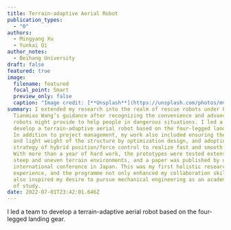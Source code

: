 ```yaml
---
title: Terrain-adaptive Aerial Robot
publication_types:
  - "0"
authors:
  - Mingyang Xu
  - Yunkai Qi
author_notes:
  - Beihang University
draft: false
featured: true
image:
  filename: featured
  focal_point: Smart
  preview_only: false
  caption: "Image credit: [**Unsplash**](https://unsplash.com/photos/mvKaZllalAQ)"
summary: I extended my research into the realm of rescue robots under Prof.
  Tianmiao Wang’s guidance after recognizing the convenience and advancement
  robots might provide to help people in dangerous situations. I led a team to
  develop a terrain-adaptive aerial robot based on the four-legged landing gear.
  In addition to project management, my work also included ensuring the strength
  and light weight of the structure by optimization design, and adopting the
  strategy of hybrid position/force control to realize fast and smooth adaption.
  With more than a year of hard work, the prototypes were tested extensively in
  steep and uneven terrain environments, and a paper was published by us at an
  international conference in Japan. This was my first holistic research
  experience, and the programme not only enhanced my collaboration skills, but
  also inspired my desire to pursue mechanical engineering as an academic field
  of study.
date: 2022-07-01T23:42:01.646Z
---
```

I led a team to develop a terrain-adaptive aerial robot based on the four-legged landing gear.